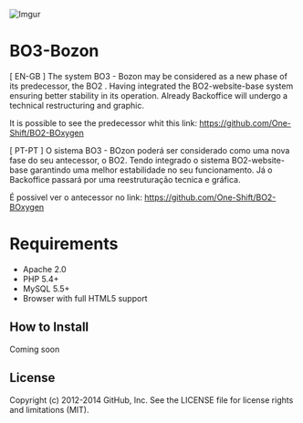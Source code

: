 ![Imgur](http://i.imgur.com/W2OqUN4.jpg)

# BO3-Bozon

[ EN-GB ]
The system BO3 - Bozon may be considered as a new phase of its predecessor, the BO2 .
Having integrated the BO2-website-base system ensuring better stability in its operation.
Already Backoffice will undergo a technical restructuring and graphic.

It is possible to see the predecessor whit this link: https://github.com/One-Shift/BO2-BOxygen

[ PT-PT ]
O sistema BO3 - BOzon poderá ser considerado como uma nova fase do seu antecessor, o BO2.
Tendo integrado o sistema BO2-website-base garantindo uma melhor estabilidade no seu funcionamento.
Já o Backoffice passará por uma reestruturação tecnica e gráfica.

É possivel ver o antecessor no link: https://github.com/One-Shift/BO2-BOxygen

# Requirements

* Apache 2.0
* PHP 5.4+
* MySQL 5.5+
* Browser with full HTML5 support

## How to Install

Coming soon

## License

Copyright (c) 2012-2014 GitHub, Inc. See the LICENSE file for license rights and
limitations (MIT).
